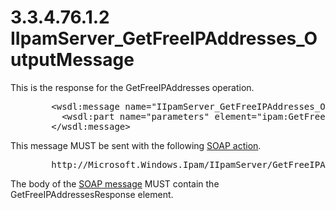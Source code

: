 <html dir="LTR" xmlns:mshelp="http://msdn.microsoft.com/mshelp" xmlns:ddue="http://ddue.schemas.microsoft.com/authoring/2003/5" xmlns:xlink="http://www.w3.org/1999/xlink" xmlns:tool="http://www.microsoft.com/tooltip">
 <body>
 <div id="header">
 <h1 class="heading">3.3.4.76.1.2 IIpamServer_GetFreeIPAddresses_OutputMessage</h1>
 </div>
 <div id="mainSection">
 <div id="mainBody">
 <div id="allHistory" class="saveHistory"></div>
 <div id="sectionSection0" class="section" name="collapseableSection">
 

<p>This is the response for the GetFreeIPAddresses operation.</p>

<dl>
<dd>
<div><pre>   &lt;wsdl:message name=&quot;IIpamServer_GetFreeIPAddresses_OutputMessage&quot;&gt;
     &lt;wsdl:part name=&quot;parameters&quot; element=&quot;ipam:GetFreeIPAddressesResponse&quot; /&gt;
   &lt;/wsdl:message&gt;
</pre></div>
</dd></dl>

<p>This message MUST be sent with the following <a href="21b4a631-8f28-420f-822f-c5f879d5046e.md#gt_c1358651-96c1-4ce0-8e1f-b0b7a94145e3">SOAP action</a>.</p>

<dl>
<dd>
<div><pre>   http://Microsoft.Windows.Ipam/IIpamServer/GetFreeIPAddressesResponse
</pre></div>
</dd></dl>

<p>The body of the <a href="21b4a631-8f28-420f-822f-c5f879d5046e.md#gt_96185df3-4677-478c-b239-f72fcf514c59">SOAP message</a> MUST contain
the GetFreeIPAddressesResponse element.</p>


 </div>
 </div>
 </div>
 </body>
</html>